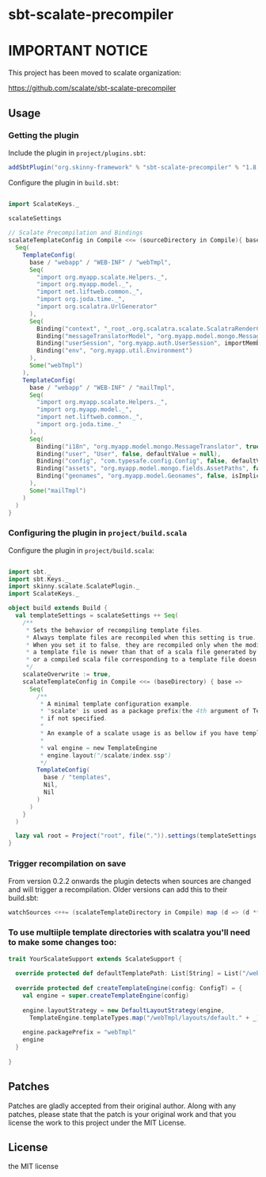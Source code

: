 # sbt-scalate-precompiler

# IMPORTANT NOTICE

This project has been moved to scalate organization:

https://github.com/scalate/sbt-scalate-precompiler

## Usage

### Getting the plugin

Include the plugin in `project/plugins.sbt`:

```scala
addSbtPlugin("org.skinny-framework" % "sbt-scalate-precompiler" % "1.8.0.0")
```

Configure the plugin in `build.sbt`:

```scala

import ScalateKeys._

scalateSettings
      
// Scalate Precompilation and Bindings
scalateTemplateConfig in Compile <<= (sourceDirectory in Compile){ base =>
  Seq(
    TemplateConfig(
      base / "webapp" / "WEB-INF" / "webTmpl",
      Seq(
        "import org.myapp.scalate.Helpers._",
        "import org.myapp.model._",
        "import net.liftweb.common._",
        "import org.joda.time._",
        "import org.scalatra.UrlGenerator"
      ),
      Seq(
        Binding("context", "_root_.org.scalatra.scalate.ScalatraRenderContext", importMembers = true, isImplicit = true),
        Binding("messageTranslatorModel", "org.myapp.model.mongo.MessageTranslator", importMembers = true, isImplicit = true, defaultValue = null),
        Binding("userSession", "org.myapp.auth.UserSession", importMembers = true, defaultValue = null),
        Binding("env", "org.myapp.util.Environment")
      ),
      Some("webTmpl")
    ),
    TemplateConfig(
      base / "webapp" / "WEB-INF" / "mailTmpl",
      Seq(
        "import org.myapp.scalate.Helpers._",
        "import org.myapp.model._",
        "import net.liftweb.common._",
        "import org.joda.time._"
      ),
      Seq(
        Binding("i18n", "org.myapp.model.mongo.MessageTranslator", true, isImplicit = true, defaultValue = null),
        Binding("user", "User", false, defaultValue = null),
        Binding("config", "com.typesafe.config.Config", false, defaultValue = null),
        Binding("assets", "org.myapp.model.mongo.fields.AssetPaths", false, isImplicit = true, defaultValue = null),
        Binding("geonames", "org.myapp.model.Geonames", false, isImplicit = true, defaultValue = null)
      ),
      Some("mailTmpl")
    )
  )
}

```

### Configuring the plugin in `project/build.scala`

Configure the plugin in `project/build.scala`:

```scala

import sbt._
import sbt.Keys._
import skinny.scalate.ScalatePlugin._
import ScalateKeys._

object build extends Build {  
  val templateSettings = scalateSettings ++ Seq(
    /**
     * Sets the behavior of recompiling template files.
     * Always template files are recompiled when this setting is true.
     * When you set it to false, they are recompiled only when the modified time of
     * a template file is newer than that of a scala file generated by compilation
     * or a compiled scala file corresponding to a template file doesn't exist yet.
     */
    scalateOverwrite := true,
    scalateTemplateConfig in Compile <<= (baseDirectory) { base =>
      Seq(
        /**
         * A minimal template configuration example.
         * "scalate" is used as a package prefix(the 4th argument of TemplateConfig.apply)
         * if not specified.
         *
         * An example of a scalate usage is as bellow if you have templates/index.ssp.
         *
         * val engine = new TemplateEngine
         * engine.layout("/scalate/index.ssp")
         */
        TemplateConfig(
          base / "templates",
          Nil,
          Nil
        )
      )
    }
  )

  lazy val root = Project("root", file(".")).settings(templateSettings:_*)
}

```

### Trigger recompilation on save

From version 0.2.2 onwards the plugin detects when sources are changed and will trigger a recompilation.
Older versions can add this to their build.sbt:

```scala
watchSources <++= (scalateTemplateDirectory in Compile) map (d => (d ** "*").get)
```

### To use multiiple template directories with scalatra you'll need to make some changes too: 

```scala
trait YourScalateSupport extends ScalateSupport {
 
  override protected def defaultTemplatePath: List[String] = List("/webTmpl/views")
 
  override protected def createTemplateEngine(config: ConfigT) = {
    val engine = super.createTemplateEngine(config)
 
    engine.layoutStrategy = new DefaultLayoutStrategy(engine,
      TemplateEngine.templateTypes.map("/webTmpl/layouts/default." + _): _*)
 
    engine.packagePrefix = "webTmpl"
    engine
  }
 
}
```


## Patches

Patches are gladly accepted from their original author. Along with any patches, please state that the patch is your original work and that you license the work to this project under the MIT License.
 
## License
 
the MIT license

